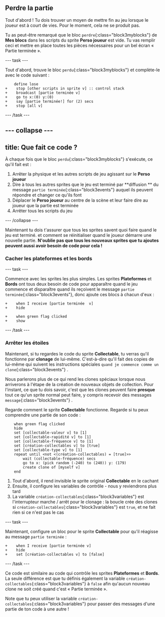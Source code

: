 ## Perdre la partie

Tout d'abord ! Tu dois trouver un moyen de mettre fin au jeu lorsque le joueur est à court de vies. Pour le moment, cela ne se produit pas.

Tu as peut-être remarqué que le bloc `perdre`{:class="block3myblocks"} de **Mes blocs** dans les scripts du sprite **Perso joueur** est vide. Tu vas remplir ceci et mettre en place toutes les pièces nécessaires pour un bel écran « Partie terminée ».

--- task ---

Tout d'abord, trouve le bloc `perdu`{:class="block3myblocks"} et complète-le avec le code suivant :

```blocks3
    define lose
+    stop [other scripts in sprite v] :: control stack
+    broadcast [partie terminée v]
+    go to x:(0) y:(0)
+    say [partie terminée!] for (2) secs
+    stop [all v]
```

--- /task ---

--- collapse ---
---
title: Que fait ce code ?
---
À chaque fois que le bloc `perdu`{:class="block3myblocks"} s'exécute, ce qu'il fait est :

1. Arrêter la physique et les autres scripts de jeu agissant sur le **Perso joueur**
2. Dire à tous les autres sprites que le jeu est terminé par **diffusion ** du message `partie terminée`{:class="block3events"} auquel ils peuvent répondre et changer ce qu'ils font
3. Déplacer le **Perso joueur** au centre de la scène et leur faire dire au joueur que la partie est terminée
4. Arrêter tous les scripts du jeu

--- /collapse ---

Maintenant tu dois t'assurer que tous les sprites savent quoi faire quand le jeu est terminé. et comment se réinitialiser quand le joueur démarre une nouvelle partie. **N'oublie pas que tous les nouveaux sprites que tu ajoutes peuvent aussi avoir besoin de code pour cela !**

### Cacher les plateformes et les bords

--- task ---

Commence avec les sprites les plus simples. Les sprites **Plateformes** et **Bords** ont tous deux besoin de code pour apparaître quand le jeu commence et disparaître quand ils reçoivent le message `partie terminée`{:class="block3events"}, donc ajoute ces blocs à chacun d'eux :

```blocks3
+    when I receive [partie terminée  v]
+    hide
```

```blocks3
+    when green flag clicked
+    show
```

--- /task ---

### Arrêter les étoiles

Maintenant, si tu regardes le code du sprite **Collectable**, tu verras qu'il fonctionne par **clonage** de lui-même. C'est-à-dire qu'il fait des copies de lui-même qui suivent les instructions spéciales `quand je commence comme un clone`{:class="block3events"} .

Nous parlerons plus de ce qui rend les clones spéciaux lorsque nous arriverons à l'étape de la création de nouveaux objets de collection. Pour l'instant, ce que tu dois savoir, c'est que les clones peuvent faire **presque** tout ce qu'un sprite normal peut faire, y compris recevoir des messages `message`{:class="block3events"} .

Regarde comment le sprite **Collectable** fonctionne. Regarde si tu peux comprendre une partie de son code :

```blocks3
    when green flag clicked
    hide
    set [collectable-valeur v] to [1]
    set [collectable-rapidité v] to [1]
    set [collectable-fréquence v] to [1]
    set [création-collectables v] to [true]
    set [collectable-type v] to [1]
    repeat until <not <(création-collectables) = [true]>>
        wait (collectable-fréquence) secs
        go to x: (pick random (-240) to (240)) y: (179)
        create clone of [myself v]
    end
```

1. Tout d'abord, il rend invisible le sprite original **Collectable** en le cachant
2. Ensuite, il configure les variables de contrôle - nous y reviendrons plus tard
3. La variable `création-collectables`{:class="block3variables"} est l'interrupteur marche / arrêt pour le clonage : la boucle crée des clones si `création-collectables`{:class="block3variables"} est `true`, et ne fait rien si ce n'est pas le cas

--- task ---

Maintenant, configure un bloc pour le sprite **Collectable** pour qu'il réagisse au message `partie terminée` :

```blocks3
+    when I receive [partie terminée v]
+    hide
+    set [création-collectables v] to [false]
```

--- /task ---

Ce code est similaire au code qui contrôle les sprites **Plateformes** et **Bords**. La seule différence est que tu définis également la variable `création-collectables`{:class="block3variables"} à `false` afin qu'aucun nouveau clone ne soit créé quand c'est « Partie terminée ».

Note que tu peux utiliser la variable `création-collectables`{:class="block3variables"} pour passer des messages d'une partie de ton code à une autre !
